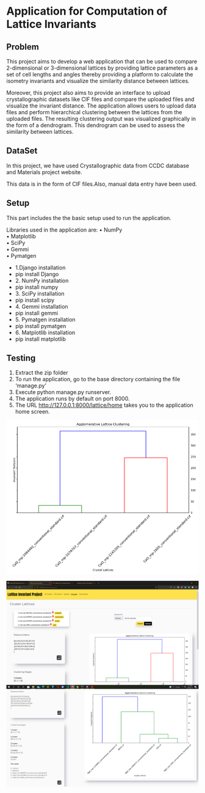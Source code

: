 
# Application for Computation of Lattice Invariants

## Problem

This project aims to develop a web application that can be used to compare 2-dimensional or 3-dimensional lattices by providing lattice parameters as a set of cell lengths and angles thereby providing a platform to calculate the isometry invariants and visualize the similarity distance between lattices. 

Moreover, this project also aims to provide an interface to upload crystallographic datasets like CIF files and compare the uploaded files and visualize the invariant distance. The application allows users to upload data files and perform hierarchical clustering between the lattices from the uploaded files. The resulting clustering output was visualized graphically in the form of a dendrogram. This dendrogram can be used to assess the similarity between lattices. 

## DataSet
In this project, we have used Crystallographic data from CCDC database and Materials project website. 

This data is in the form of CIF files.Also, manual data entry have been used.


## Setup
This part includes the the basic setup used to run the application.

Libraries used in the application are:
•	NumPy\
•	Matplotlib\
•	SciPy\
•	Gemmi \
•	Pymatgen

<ul>
        <li > 1.Django installation
        <li>   pip install Django
        <li>2.	NumPy installation 
        <li>    pip install numpy
        <li>3.	SciPy installation
        <li>    pip install scipy
        <li>4.	Gemmi installation
        <li>    pip install gemmi
        <li>5.	Pymatgen installation
        <li>	    pip install pymatgen
        <li>6. Matplotlib installation
        <li>    pip install matplotlib
</ul>

## Testing

1. Extract the zip folder 
2. To run the application, go to the base directory containing the file ‘manage.py’ 
3. Execute python manage.py runserver.
4. The application runs by default on port 8000.
5. The URL http://127.0.0.1:8000/lattice/home takes you to the   application home screen.

![cluster](images/cluster.png)

<img src="images/cluster_screen.png">
<img src="images/cluster2.png">



